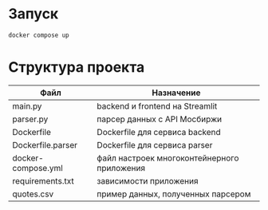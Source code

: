 # Запуск

```bash
docker compose up
```

# Структура проекта

| Файл | Назначение |
| --- | --- |
| main.py | backend и frontend на Streamlit |
| parser.py | парсер данных с API Мосбиржи |
| Dockerfile | Dockerfile для сервиса backend |
| Dockerfile.parser | Dockerfile для сервиса parser |
| docker-compose.yml | файл настроек многоконтейнерного приложения |
| requirements.txt | зависимости приложения |
| quotes.csv | пример данных, полученных парсером |
